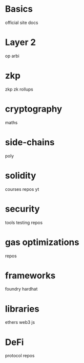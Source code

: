 # Basics
official site 
docs 

# Layer 2 
op
arbi 

# zkp
zkp 
zk rollups 

# cryptography
maths 

# side-chains
poly 

# solidity 
courses 
repos 
yt 

# security 
tools testing 
repos 

# gas optimizations 
repos 

# frameworks 
foundry 
hardhat 

# libraries 

ethers web3 js

# DeFi 
protocol repos 
